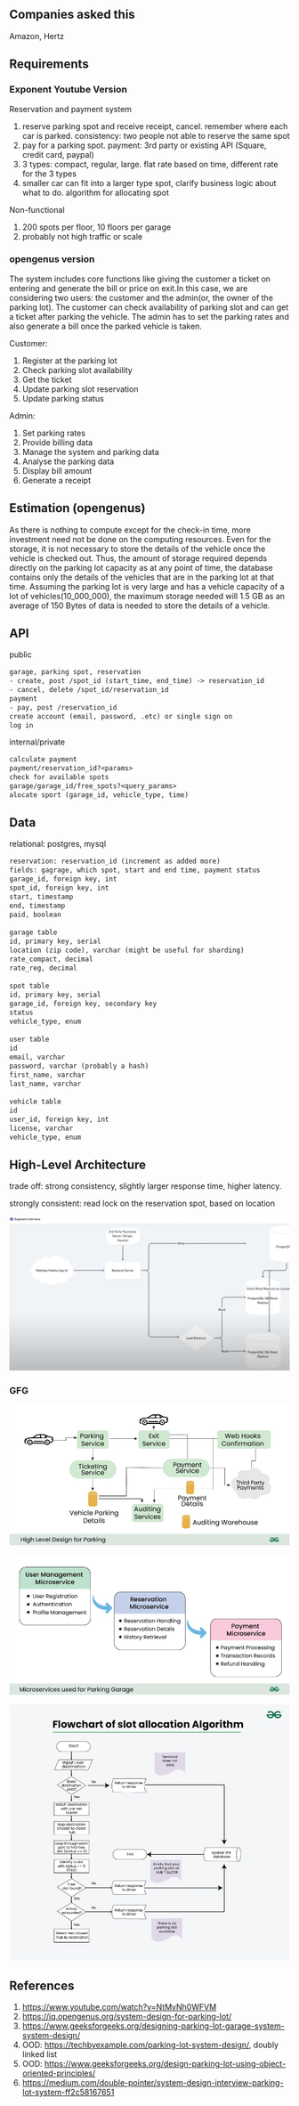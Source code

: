## Companies asked this

Amazon, Hertz

## Requirements

### Exponent Youtube Version

Reservation and payment system

1. reserve parking spot and receive receipt, cancel. remember where each car is parked. consistency: two people not able to reserve the same spot
2. pay for a parking spot. payment: 3rd party or existing API (Square, credit card, paypal)
3. 3 types: compact, regular, large. flat rate based on time, different rate for the 3 types
4. smaller car can fit into a larger type spot, clarify business logic about what to do. algorithm for allocating spot

Non-functional

1. 200 spots per floor, 10 floors per garage
2. probably not high traffic or scale

### opengenus version

The system includes core functions like giving the customer a ticket on entering and generate the bill or price on exit.In this case, we are considering two users: the customer and the admin(or, the owner of the parking lot). The customer can check availability of parking slot and can get a ticket after parking the vehicle. The admin has to set the parking rates and also generate a bill once the parked vehicle is taken.

Customer:
1. Register at the parking lot
2. Check parking slot availability
3. Get the ticket
4. Update parking slot reservation
5. Update parking status

Admin:
1. Set parking rates
2. Provide billing data
3. Manage the system and parking data
4. Analyse the parking data
5. Display bill amount
6. Generate a receipt

## Estimation (opengenus)

As there is nothing to compute except for the check-in time, more investment need not be done on the computing resources. Even for the storage, it is not necessary to store the details of the vehicle once the vehicle is checked out. Thus, the amount of storage required depends directly on the parking lot capacity as at any point of time, the database contains only the details of the vehicles that are in the parking lot at that time. Assuming the parking lot is very large and has a vehicle capacity of a lot of vehicles(10_000_000), the maximum storage needed will 1.5 GB as an average of 150 Bytes of data is needed to store the details of a vehicle.

## API

public

```
garage, parking spot, reservation
- create, post /spot_id (start_time, end_time) -> reservation_id 
- cancel, delete /spot_id/reservation_id
payment
- pay, post /reservation_id
create account (email, password, .etc) or single sign on
log in 
```

internal/private

```
calculate payment
payment/reservation_id?<params>
check for available spots
garage/garage_id/free_spots?<query_params>
alocate sport (garage_id, vehicle_type, time)
```

## Data

relational: postgres, mysql

```shell
reservation: reservation_id (increment as added more)
fields: gagrage, which spot, start and end time, payment status
garage_id, foreign key, int
spot_id, foreign key, int
start, timestamp
end, timestamp
paid, boolean

garage table
id, primary key, serial
location (zip code), varchar (might be useful for sharding)
rate_compact, decimal
rate_reg, decimal

spot table
id, primary key, serial
garage_id, foreign key, secondary key
status
vehicle_type, enum

user table
id
email, varchar
password, varchar (probably a hash)
first_name, varchar
last_name, varchar

vehicle table
id
user_id, foreign key, int
license, varchar
vehicle_type, enum
```

## High-Level Architecture

trade off: strong consistency, slightly larger response time, higher latency.

strongly consistent: read lock on the reservation spot, based on location
 
![](../img/parking-lot1.png)

### GFG

![](../img/parking-lot2.jpg)

![](../img/parking-lot3.jpg)

![](../img/parking-lot.flow.webp)

## References

1. https://www.youtube.com/watch?v=NtMvNh0WFVM
2. https://iq.opengenus.org/system-design-for-parking-lot/
3. https://www.geeksforgeeks.org/designing-parking-lot-garage-system-system-design/
4. OOD: https://techbyexample.com/parking-lot-system-design/, doubly linked list
5. OOD: https://www.geeksforgeeks.org/design-parking-lot-using-object-oriented-principles/
6. https://medium.com/double-pointer/system-design-interview-parking-lot-system-ff2c58167651